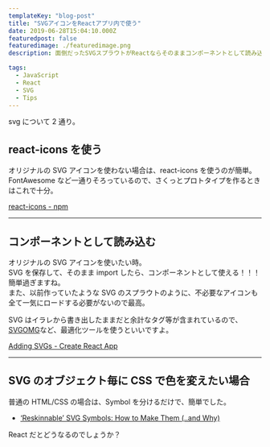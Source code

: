 ```yaml
---
templateKey: "blog-post"
title: "SVGアイコンをReactアプリ内で使う"
date: 2019-06-28T15:04:10.000Z
featuredpost: false
featuredimage: ./featuredimage.png
description: 面倒だったSVGスプラウトがReactならそのままコンポーネントとして読み込める。

tags:
  - JavaScript
  - React
  - SVG
  - Tips
---
```


svg について 2 通り。

## react-icons を使う

オリジナルの SVG アイコンを使わない場合は、react-icons を使うのが簡単。  
FontAwesome など一通りそろっているので、さくっとプロトタイプを作るときはこれで十分。

[react-icons - npm](https://www.npmjs.com/package/react-icons)

---

## コンポーネントとして読み込む

オリジナルの SVG アイコンを使いたい時。  
SVG を保存して、そのまま import したら、コンポーネントとして使える！！！  
簡単過ぎますね。  
また、以前作っていたような SVG のスプラウトのように、不必要なアイコンも全て一気にロードする必要がないので最高。

SVG はイラレから書き出したままだと余計なタグ等が含まれているので、[SVGOMG](https://jakearchibald.github.io/svgomg/)など、最適化ツールを使うといいですよ。

[Adding SVGs - Create React App](https://facebook.github.io/create-react-app/docs/adding-images-fonts-and-files#adding-svgs)

---

## SVG のオブジェクト毎に CSS で色を変えたい場合

普通の HTML/CSS の場合は、Symbol を分けるだけで、簡単でした。

- [‘Reskinnable’ SVG Symbols: How to Make Them (..and Why)](https://www.sitepoint.com/reskinnable-svg-symbols-how-to-make-them-and-why/)

React だとどうなるのでしょうか？
